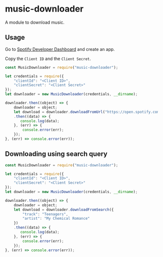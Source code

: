 # music-downloader
A module to download music.

## Usage

Go to [Spotify Developer Dashboard](https://developer.spotify.com/dashboard/applications)
and create an app.

Copy the `Client ID` and the `Client Secret`.

```js
const MusicDownloader = require("music-downloader");

let credentials = require({
    "clientId": "<Client ID>",
    "clientSecret": "<Client Secret>"
});
let downloader = new MusicDownloader(credentials, __dirname);

downloader.then((object) => {
    downloader = object;
    let download = downloader.downloadFromUrl("https://open.spotify.com/track/08mG3Y1vljYA6bvDt4Wqkj?si=5e9d730f633447c4")
    .then((data) => {
       console.log(data);
    }, (err) => {
        console.error(err);
    });
}, (err) => console.error(err));
```

## Downloading using search query

```js
const MusicDownloader = require("music-downloader");

let credentials = require({
    "clientId": "<Client ID>",
    "clientSecret": "<Client Secret>"
});
let downloader = new MusicDownloader(credentials, __dirname);

downloader.then((object) => {
    downloader = object;
    let download = downloader.downloadFromSearch({
        "track": "Teenagers",
        "artist": "My Chemical Romance"
    })
    .then((data) => {
       console.log(data);
    }, (err) => {
        console.error(err);
    });
}, (err) => console.error(err));
```
